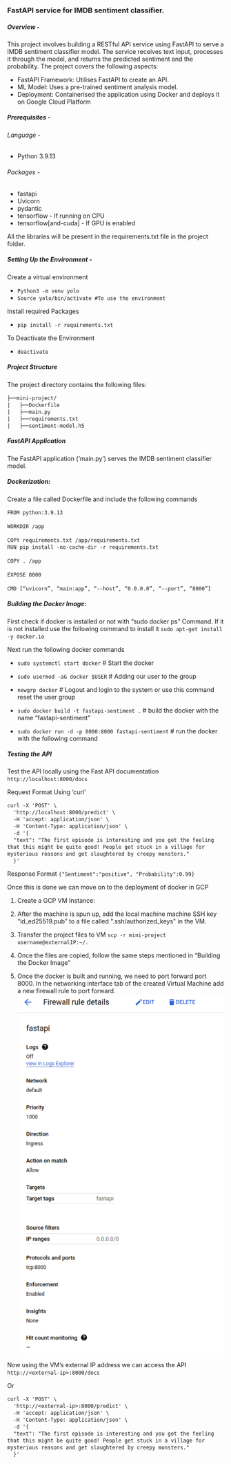 ### FastAPI service for IMDB sentiment classifier.

##### Overview -
This project involves building a RESTful API service using FastAPI to serve a IMDB sentiment classifier model. The service receives text input, processes it through the model, and returns the predicted sentiment and the probability. The project covers the following aspects:
- FastAPI Framework: Utilises FastAPI to create an API.
- ML Model: Uses a pre-trained sentiment analysis model.
- Deployment: Containerised the application using Docker and deploys it on Google Cloud Platform

##### Prerequisites - 
###### Language -
- Python 3.9.13
###### Packages -
- fastapi
- Uvicorn
- pydantic
- tensorflow - If running on CPU
- tensorflow[and-cuda] - If GPU is enabled

All the libraries will be present in the requirements.txt file in the project folder.

##### Setting Up the Environment -
Create a virtual environment
- `Python3 -m venv yolo`
- `Source yolo/bin/activate #To use the environment`

Install required Packages
- `pip install -r requirements.txt`

To Deactivate the Environment
- `deactivate`

##### Project Structure
The project directory contains the following files:
```
├──mini-project/
|   ├──Dockerfile
|   ├──main.py
|   ├──requirements.txt
|   ├──sentiment-model.h5
```

##### FastAPI Application
The FastAPI application (‘main.py’) serves the IMDB sentiment classifier model.

##### Dockerization:
Create a file called Dockerfile and include the following commands

```
FROM python:3.9.13

WORKDIR /app

COPY requirements.txt /app/requirements.txt
RUN pip install -no-cache-dir -r requirements.txt

COPY . /app

EXPOSE 8000

CMD [“uvicorn”, “main:app”, “--host”, “0.0.0.0”, “--port”, “8000”]
```

##### Building the Docker Image:
First check if docker is installed or not with “sudo docker ps” Command.
If it is not installed use the following command to install it
`sudo apt-get install -y docker.io`

Next run the following docker commands
- `sudo systemctl start docker` # Start the docker

- `sudo usermod -aG docker $USER` # Adding our user to the group

- `newgrp docker` # Logout and login to the system or use this command reset the user group

- `sudo docker build -t fastapi-sentiment .`  # build the docker with the name “fastapi-sentiment”

- `sudo docker run -d -p 8000:8000 fastapi-sentiment`  # run the docker with the following command


##### Testing the API
Test the API locally using the Fast API documentation
`http://localhost:8000/docs`

Request Format
Using ‘curl’
```
curl -X 'POST' \
  'http://localhost:8000/predict' \
  -H 'accept: application/json' \
  -H 'Content-Type: application/json' \
  -d '{
  "text": "The first episode is interesting and you get the feeling that this might be quite good! People get stuck in a village for mysterious reasons and get slaughtered by creepy monsters."
  }'
```
Response Format
`{"Sentiment":"positive", "Probability":0.99}`


Once this is done we can move on to the deployment of docker in GCP 
1. Create a GCP VM Instance:

2. After the machine is spun up, add the local machine machine SSH key “id_ed25519.pub” to a file called ".ssh/authorized_keys" in the VM.

3. Transfer the project files to VM
`scp -r mini-project username@externalIP:~/.`

4. Once the files are copied, follow the same steps mentioned in “Building the Docker Image”

5. Once the docker is built and running, we need to port forward port 8000.
In the networking interface tab of the created Virtual Machine add a new firewall rule to port forward.
![alt text](image.png)


Now using the VM’s external IP address we can access the API
`http://<external-ip>:8000/docs`

Or 

```
curl -X 'POST' \
  'http://<external-ip>:8000/predict' \
  -H 'accept: application/json' \
  -H 'Content-Type: application/json' \
  -d '{
  "text": "The first episode is interesting and you get the feeling that this might be quite good! People get stuck in a village for mysterious reasons and get slaughtered by creepy monsters."
  }'
  ```
